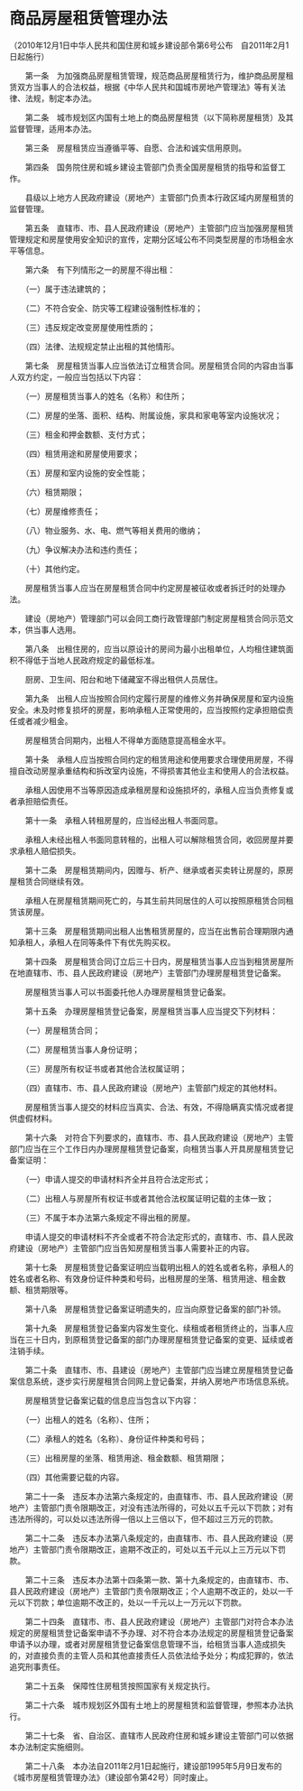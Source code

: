 # 商品房屋租赁管理办法

（2010年12月1日中华人民共和国住房和城乡建设部令第6号公布　自2011年2月1日起施行）

　　第一条　为加强商品房屋租赁管理，规范商品房屋租赁行为，维护商品房屋租赁双方当事人的合法权益，根据《中华人民共和国城市房地产管理法》等有关法律、法规，制定本办法。

　　第二条　城市规划区内国有土地上的商品房屋租赁（以下简称房屋租赁）及其监督管理，适用本办法。

　　第三条　房屋租赁应当遵循平等、自愿、合法和诚实信用原则。

　　第四条　国务院住房和城乡建设主管部门负责全国房屋租赁的指导和监督工作。

　　县级以上地方人民政府建设（房地产）主管部门负责本行政区域内房屋租赁的监督管理。

　　第五条　直辖市、市、县人民政府建设（房地产）主管部门应当加强房屋租赁管理规定和房屋使用安全知识的宣传，定期分区域公布不同类型房屋的市场租金水平等信息。

　　第六条　有下列情形之一的房屋不得出租：

　　（一）属于违法建筑的；

　　（二）不符合安全、防灾等工程建设强制性标准的；

　　（三）违反规定改变房屋使用性质的；

　　（四）法律、法规规定禁止出租的其他情形。

　　第七条　房屋租赁当事人应当依法订立租赁合同。房屋租赁合同的内容由当事人双方约定，一般应当包括以下内容：

　　（一）房屋租赁当事人的姓名（名称）和住所；

　　（二）房屋的坐落、面积、结构、附属设施，家具和家电等室内设施状况；

　　（三）租金和押金数额、支付方式；

　　（四）租赁用途和房屋使用要求；

　　（五）房屋和室内设施的安全性能；

　　（六）租赁期限；

　　（七）房屋维修责任；

　　（八）物业服务、水、电、燃气等相关费用的缴纳；

　　（九）争议解决办法和违约责任；

　　（十）其他约定。

　　房屋租赁当事人应当在房屋租赁合同中约定房屋被征收或者拆迁时的处理办法。

　　建设（房地产）管理部门可以会同工商行政管理部门制定房屋租赁合同示范文本，供当事人选用。

　　第八条　出租住房的，应当以原设计的房间为最小出租单位，人均租住建筑面积不得低于当地人民政府规定的最低标准。

　　厨房、卫生间、阳台和地下储藏室不得出租供人员居住。

　　第九条　出租人应当按照合同约定履行房屋的维修义务并确保房屋和室内设施安全。未及时修复损坏的房屋，影响承租人正常使用的，应当按照约定承担赔偿责任或者减少租金。

　　房屋租赁合同期内，出租人不得单方面随意提高租金水平。

　　第十条　承租人应当按照合同约定的租赁用途和使用要求合理使用房屋，不得擅自改动房屋承重结构和拆改室内设施，不得损害其他业主和使用人的合法权益。

　　承租人因使用不当等原因造成承租房屋和设施损坏的，承租人应当负责修复或者承担赔偿责任。

　　第十一条　承租人转租房屋的，应当经出租人书面同意。

　　承租人未经出租人书面同意转租的，出租人可以解除租赁合同，收回房屋并要求承租人赔偿损失。

　　第十二条　房屋租赁期间内，因赠与、析产、继承或者买卖转让房屋的，原房屋租赁合同继续有效。

　　承租人在房屋租赁期间死亡的，与其生前共同居住的人可以按照原租赁合同租赁该房屋。

　　第十三条　房屋租赁期间出租人出售租赁房屋的，应当在出售前合理期限内通知承租人，承租人在同等条件下有优先购买权。　　　　　　　　　　　　　　　　　　　　　　　

　　第十四条　房屋租赁合同订立后三十日内，房屋租赁当事人应当到租赁房屋所在地直辖市、市、县人民政府建设（房地产）主管部门办理房屋租赁登记备案。

　　房屋租赁当事人可以书面委托他人办理房屋租赁登记备案。

　　第十五条　办理房屋租赁登记备案，房屋租赁当事人应当提交下列材料：

　　（一）房屋租赁合同；

　　（二）房屋租赁当事人身份证明；

　　（三）房屋所有权证书或者其他合法权属证明；

　　（四）直辖市、市、县人民政府建设（房地产）主管部门规定的其他材料。

　　房屋租赁当事人提交的材料应当真实、合法、有效，不得隐瞒真实情况或者提供虚假材料。

　　第十六条　对符合下列要求的，直辖市、市、县人民政府建设（房地产）主管部门应当在三个工作日内办理房屋租赁登记备案，向租赁当事人开具房屋租赁登记备案证明：

　　（一）申请人提交的申请材料齐全并且符合法定形式；

　　（二）出租人与房屋所有权证书或者其他合法权属证明记载的主体一致；

　　（三）不属于本办法第六条规定不得出租的房屋。

　　申请人提交的申请材料不齐全或者不符合法定形式的，直辖市、市、县人民政府建设（房地产）主管部门应当告知房屋租赁当事人需要补正的内容。

　　第十七条　房屋租赁登记备案证明应当载明出租人的姓名或者名称，承租人的姓名或者名称、有效身份证件种类和号码，出租房屋的坐落、租赁用途、租金数额、租赁期限等。

　　第十八条　房屋租赁登记备案证明遗失的，应当向原登记备案的部门补领。

　　第十九条　房屋租赁登记备案内容发生变化、续租或者租赁终止的，当事人应当在三十日内，到原租赁登记备案的部门办理房屋租赁登记备案的变更、延续或者注销手续。

　　第二十条　直辖市、市、县建设（房地产）主管部门应当建立房屋租赁登记备案信息系统，逐步实行房屋租赁合同网上登记备案，并纳入房地产市场信息系统。

　　房屋租赁登记备案记载的信息应当包含以下内容：

　　（一）出租人的姓名（名称）、住所；

　　（二）承租人的姓名（名称）、身份证件种类和号码；

　　（三）出租房屋的坐落、租赁用途、租金数额、租赁期限；

　　（四）其他需要记载的内容。

　　第二十一条　违反本办法第六条规定的，由直辖市、市、县人民政府建设（房地产）主管部门责令限期改正，对没有违法所得的，可处以五千元以下罚款；对有违法所得的，可以处以违法所得一倍以上三倍以下，但不超过三万元的罚款。

　　第二十二条　违反本办法第八条规定的，由直辖市、市、县人民政府建设（房地产）主管部门责令限期改正，逾期不改正的，可处以五千元以上三万元以下罚款。

　　第二十三条　违反本办法第十四条第一款、第十九条规定的，由直辖市、市、县人民政府建设（房地产）主管部门责令限期改正；个人逾期不改正的，处以一千元以下罚款；单位逾期不改正的，处以一千元以上一万元以下罚款。

　　第二十四条　直辖市、市、县人民政府建设（房地产）主管部门对符合本办法规定的房屋租赁登记备案申请不予办理、对不符合本办法规定的房屋租赁登记备案申请予以办理，或者对房屋租赁登记备案信息管理不当，给租赁当事人造成损失的，对直接负责的主管人员和其他直接责任人员依法给予处分；构成犯罪的，依法追究刑事责任。

　　第二十五条　保障性住房租赁按照国家有关规定执行。

　　第二十六条　城市规划区外国有土地上的房屋租赁和监督管理，参照本办法执行。

　　第二十七条　省、自治区、直辖市人民政府住房和城乡建设主管部门可以依据本办法制定实施细则。

　　第二十八条　本办法自2011年2月1日起施行，建设部1995年5月9日发布的《城市房屋租赁管理办法》（建设部令第42号）同时废止。